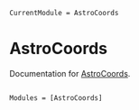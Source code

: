 ```@meta
CurrentModule = AstroCoords
```

# AstroCoords

Documentation for [AstroCoords](https://github.com/Alarion239/AstroCoords.jl).

```@index
```

```@autodocs
Modules = [AstroCoords]
```
